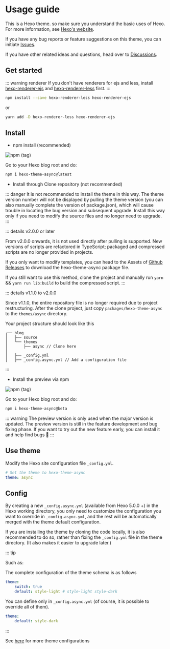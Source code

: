 # Usage guide

This is a Hexo theme. so make sure you understand the basic uses of Hexo. For more information, see [Hexo's website](https://hexo.io/).

If you have any bug reports or feature suggestions on this theme, you can initiate [Issues](https://github.com/MaLuns/hexo-theme-async/issues).

If you have other related ideas and questions, head over to [Discussions](https://github.com/MaLuns/hexo-theme-async/discussions).

## Get started

::: warning renderer
If you don't have renderers for ejs and less, install [hexo-renderer-ejs](https://github.com/hexojs/hexo-renderer-ejs) and [hexo-renderer-less](https://github.com/hexojs/hexo-renderer-less) first.
:::

```bash
npm install --save hexo-renderer-less hexo-renderer-ejs
```

or

```bash
yarn add -D hexo-renderer-less hexo-renderer-ejs
```

## Install

-   npm install (recommended)

![npm (tag)](https://img.shields.io/npm/v/hexo-theme-async/latest?color=red&label=hexo-theme-async%40latest&logo=npm&style=for-the-badge)

Go to your Hexo blog root and do:

```bash
npm i hexo-theme-async@latest
```

-   Install through Clone repository (not recommended)

::: danger
It is not recommended to install the theme in this way. The theme version number will not be displayed by pulling the theme version (you can also manually complete the version of package.json), which will cause trouble in locating the bug version and subsequent upgrade. Install this way only if you need to modify the source files and no longer need to upgrade.
:::

::: details v2.0.0 or later

From v2.0.0 onwards, it is not used directly after pulling is supported. New versions of scripts are refactored in TypeScript; packaged and compressed scripts are no longer provided in projects.

If you only want to modify templates, you can head to the Assets of [Github Releases](https://github.com/MaLuns/hexo-theme-async/releases) to download the hexo-theme-async package file.

If you still want to use this method, clone the project and manually run `yarn` && `yarn run lib:build` to build the compressed script.
:::

::: details v1.1.0 to v2.0.0

Since v1.1.0, the entire repository file is no longer required due to project restructuring. After the clone project, just copy `packages/hexo-theme-async` to the `themes/async` directory.

Your project structure should look like this

```text {4,7}
┌── blog
│   ├── source
│   └── themes
│       ├── async // Clone here
│
│   ├── _config.yml
│   ├── _config.async.yml // Add a configuration file
```

:::

-   Install the preview via npm

![npm (tag)](https://img.shields.io/npm/v/hexo-theme-async/beta?color=red&label=hexo-theme-async%40beta&logo=npm&style=for-the-badge)

Go to your Hexo blog root and do:

```bash
npm i hexo-theme-async@beta
```

::: warning
The preview version is only used when the major version is updated. The preview version is still in the feature development and bug fixing phase. If you want to try out the new feature early, you can install it and help find bugs 🤣
:::

## Use theme

Modify the Hexo site configuration file `_config.yml`.

```yaml
# Set the theme to hexo-theme-async
theme: async
```

## Config

By creating a new `_config.async.yml` (available from Hexo 5.0.0 +) in the Hexo working directory, you only need to customize the configuration you want to override in `_config.async.yml`, and the rest will be automatically merged with the theme default configuration.

If you are installing the theme by cloning the code locally, it is also recommended to do so, rather than fixing the `_config.yml` file in the theme directory. (It also makes it easier to upgrade later.)

::: tip

Such as:

The complete configuration of the theme schema is as follows

```yaml
theme:
    switch: true
    default: style-light # style-light style-dark
```

You can define only in `_config.async.yml` (of course, it is possible to override all of them).

```yaml
theme:
    default: style-dark
```

:::

See [here](./config) for more theme configurations
